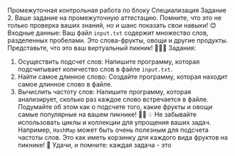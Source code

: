 Промежуточная контрольная работа по
блоку Специализация
Задание 2.
Ваше задание на промежуточную аттестацию. Помните, что это не
только проверка ваших знаний, но и шанс показать свои навыки! 😊
Входные данные:
Ваш файл `input.txt` содержит множество слов, разделенных
пробелами. Это слова-фрукты, овощи и другие продукты.
Представьте, что это ваш виртуальный пикник! 🍎🥕🥧
Задания:
1. Осуществить подсчет слов:
Напишите программу, которая подсчитывает количество слов в
файле `input.txt`.
2. Найти самое длинное слово:
Создайте программу, которая находит самое длинное слово в
файле.
3. Вычислить частоту слов:
Напишите программу, которая анализирует, сколько раз каждое
слово встречается в файле. Подумайте об этом как о подсчете того,
какие фрукты и овощи самые популярные на вашем пикнике! 🍇🍉
💡 Не забывайте использовать циклы и коллекции для упрощения ваших
задач. Например, `HashMap` может быть очень полезным для подсчета
частоты слов. Это как иметь корзинку для каждого вида фруктов на
пикнике! 🧺
Удачи, и помните: каждая задача - это
